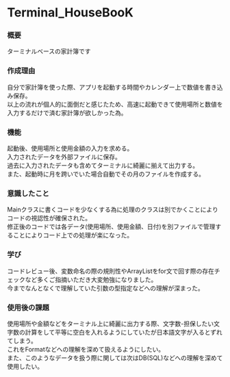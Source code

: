 # Terminal_HouseBooK
### 概要  
ターミナルベースの家計簿です

### 作成理由  
自分で家計簿を使った際、アプリを起動する時間やカレンダー上で数値を書き込み保存。  
以上の流れが個人的に面倒だと感じたため、高速に起動できて使用場所と数値を入力するだけで済む家計簿が欲しかった為。

### 機能  
起動後、使用場所と使用金額の入力を求める。  
入力されたデータを外部ファイルに保存。  
過去に入力されたデータも含めてターミナルに綺麗に揃えて出力する。  
また、起動時に月を跨いでいた場合自動でその月のファイルを作成する。  

### 意識したこと  
Mainクラスに書くコードを少なくする為に処理のクラスは別でかくことによりコードの視認性が確保された。  
修正後のコードでは各データ(使用場所、使用金額、日付)を別ファイルで管理することによりコード上での処理が楽になった。  

### 学び  
コードレビュー後、変数命名の際の規則性やArrayListをfor文で回す際の存在チェックなど多くご指摘いただき大変勉強になりました。  
今までなんとなくで理解していた引数の型指定などへの理解が深まった。

### 使用後の課題  
使用場所や金額などをターミナル上に綺麗に出力する際、文字数-担保したい文字数の計算をして平等に空白を入れるようにしていたが日本語文字が入るとずれてしまう。  
これをFormatなどへの理解を深めて扱えるようにしたい。  
また、このようなデータを扱う際に関しては次はDB(SQL)などへの理解を深めて使用したい。
